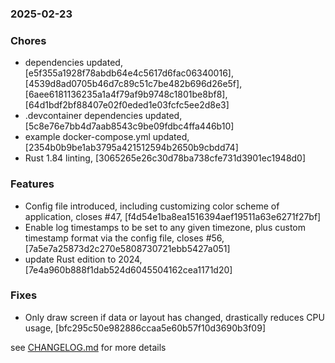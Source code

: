 ### 2025-02-23

### Chores
+ dependencies updated, [e5f355a1928f78abdb64e4c5617d6fac06340016], [4539d8ad0705b46d7c89c51c7be482b696d26e5f], [6aee6181136235a1a4f79af9b9748c1801be8bf8], [64d1bdf2bf88407e02f0eded1e03fcfc5ee2d8e3]
+ .devcontainer dependencies updated, [5c8e76e7bb4d7aab8543c9be09fdbc4ffa446b10]
+ example docker-compose.yml updated, [2354b0b9be1ab3795a421512594b2650b9cbdd74]
+ Rust 1.84 linting, [3065265e26c30d78ba738cfe731d3901ec1948d0]

### Features
+ Config file introduced, including customizing color scheme of application, closes #47, [f4d54e1ba8ea1516394aef19511a63e6271f27bf]
+ Enable log timestamps to be set to any given timezone, plus custom timestamp format via the config file, closes #56, [7a5e7a25873d2c270e5808730721ebb5427a051]
+ update Rust edition to 2024, [7e4a960b888f1dab524d6045504162cea1171d20]

### Fixes
+ Only draw screen if data or layout has changed, drastically reduces CPU usage, [bfc295c50e982886ccaa5e60b57f10d3690b3f09]
 

see <a href='https://github.com/mrjackwills/oxker/blob/main/CHANGELOG.md'>CHANGELOG.md</a> for more details
